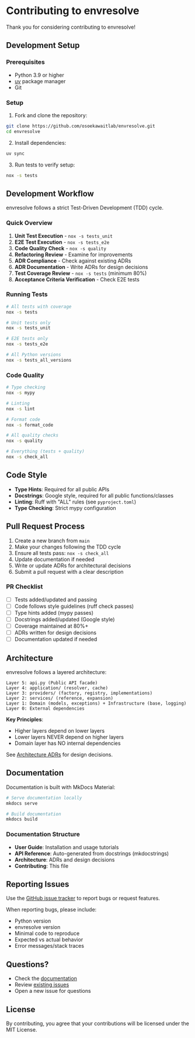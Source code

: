 # Contributing to envresolve

Thank you for considering contributing to envresolve!

## Development Setup

### Prerequisites

- Python 3.9 or higher
- [uv](https://github.com/astral-sh/uv) package manager
- Git

### Setup

1. Fork and clone the repository:

```bash
git clone https://github.com/osoekawaitlab/envresolve.git
cd envresolve
```

2. Install dependencies:

```bash
uv sync
```

3. Run tests to verify setup:

```bash
nox -s tests
```

## Development Workflow

envresolve follows a strict Test-Driven Development (TDD) cycle.

### Quick Overview

1. **Unit Test Execution** - `nox -s tests_unit`
2. **E2E Test Execution** - `nox -s tests_e2e`
3. **Code Quality Check** - `nox -s quality`
4. **Refactoring Review** - Examine for improvements
5. **ADR Compliance** - Check against existing ADRs
6. **ADR Documentation** - Write ADRs for design decisions
7. **Test Coverage Review** - `nox -s tests` (minimum 80%)
8. **Acceptance Criteria Verification** - Check E2E tests

### Running Tests

```bash
# All tests with coverage
nox -s tests

# Unit tests only
nox -s tests_unit

# E2E tests only
nox -s tests_e2e

# All Python versions
nox -s tests_all_versions
```

### Code Quality

```bash
# Type checking
nox -s mypy

# Linting
nox -s lint

# Format code
nox -s format_code

# All quality checks
nox -s quality

# Everything (tests + quality)
nox -s check_all
```

## Code Style

- **Type Hints**: Required for all public APIs
- **Docstrings**: Google style, required for all public functions/classes
- **Linting**: Ruff with "ALL" rules (see `pyproject.toml`)
- **Type Checking**: Strict mypy configuration

## Pull Request Process

1. Create a new branch from `main`
2. Make your changes following the TDD cycle
3. Ensure all tests pass: `nox -s check_all`
4. Update documentation if needed
5. Write or update ADRs for architectural decisions
6. Submit a pull request with a clear description

### PR Checklist

- [ ] Tests added/updated and passing
- [ ] Code follows style guidelines (ruff check passes)
- [ ] Type hints added (mypy passes)
- [ ] Docstrings added/updated (Google style)
- [ ] Coverage maintained at 80%+
- [ ] ADRs written for design decisions
- [ ] Documentation updated if needed

## Architecture

envresolve follows a layered architecture:

```
Layer 5: api.py (Public API facade)
Layer 4: application/ (resolver, cache)
Layer 3: providers/ (factory, registry, implementations)
Layer 2: services/ (reference, expansion)
Layer 1: Domain (models, exceptions) + Infrastructure (base, logging)
Layer 0: External dependencies
```

**Key Principles**:
- Higher layers depend on lower layers
- Lower layers NEVER depend on higher layers
- Domain layer has NO internal dependencies

See [Architecture ADRs](architecture/adr.md) for design decisions.

## Documentation

Documentation is built with MkDocs Material:

```bash
# Serve documentation locally
mkdocs serve

# Build documentation
mkdocs build
```

### Documentation Structure

- **User Guide**: Installation and usage tutorials
- **API Reference**: Auto-generated from docstrings (mkdocstrings)
- **Architecture**: ADRs and design decisions
- **Contributing**: This file

## Reporting Issues

Use the [GitHub issue tracker](https://github.com/osoekawaitlab/envresolve/issues) to report bugs or request features.

When reporting bugs, please include:

- Python version
- envresolve version
- Minimal code to reproduce
- Expected vs actual behavior
- Error messages/stack traces

## Questions?

- Check the [documentation](https://osoekawaitlab.github.io/envresolve)
- Review [existing issues](https://github.com/osoekawaitlab/envresolve/issues)
- Open a new issue for questions

## License

By contributing, you agree that your contributions will be licensed under the MIT License.
